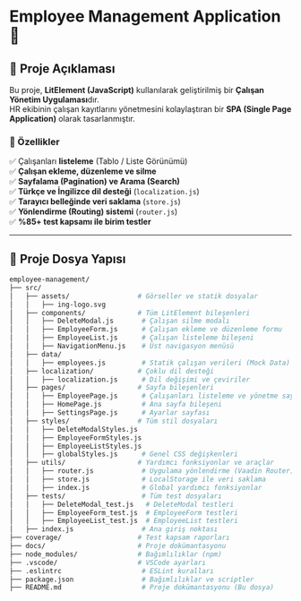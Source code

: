 # Employee Management Application 🏢

## 📌 Proje Açıklaması
Bu proje, **LitElement (JavaScript)** kullanılarak geliştirilmiş bir **Çalışan Yönetim Uygulaması**dır.  
HR ekibinin çalışan kayıtlarını yönetmesini kolaylaştıran bir **SPA (Single Page Application)** olarak tasarlanmıştır.

### **🎯 Özellikler**
✅ Çalışanları **listeleme** (Tablo / Liste Görünümü)  
✅ **Çalışan ekleme, düzenleme ve silme**  
✅ **Sayfalama (Pagination) ve Arama (Search)**  
✅ **Türkçe ve İngilizce dil desteği** (`localization.js`)  
✅ **Tarayıcı belleğinde veri saklama** (`store.js`)  
✅ **Yönlendirme (Routing) sistemi** (`router.js`)  
✅ **%85+ test kapsamı ile birim testler**  

---

## 📂 **Proje Dosya Yapısı**
```bash
employee-management/
├── src/
│   ├── assets/                 # Görseller ve statik dosyalar
│   │   ├── ing-logo.svg
│   ├── components/             # Tüm LitElement bileşenleri
│   │   ├── DeleteModal.js       # Çalışan silme modalı
│   │   ├── EmployeeForm.js      # Çalışan ekleme ve düzenleme formu
│   │   ├── EmployeeList.js      # Çalışan listeleme bileşeni
│   │   ├── NavigationMenu.js    # Üst navigasyon menüsü
│   ├── data/
│   │   ├── employees.js         # Statik çalışan verileri (Mock Data)
│   ├── localization/           # Çoklu dil desteği
│   │   ├── localization.js      # Dil değişimi ve çeviriler
│   ├── pages/                  # Sayfa bileşenleri
│   │   ├── EmployeePage.js      # Çalışanları listeleme ve yönetme sayfası
│   │   ├── HomePage.js          # Ana sayfa bileşeni
│   │   ├── SettingsPage.js      # Ayarlar sayfası
│   ├── styles/                 # Tüm stil dosyaları
│   │   ├── DeleteModalStyles.js
│   │   ├── EmployeeFormStyles.js
│   │   ├── EmployeeListStyles.js
│   │   ├── globalStyles.js      # Genel CSS değişkenleri
│   ├── utils/                  # Yardımcı fonksiyonlar ve araçlar
│   │   ├── router.js            # Uygulama yönlendirme (Vaadin Router)
│   │   ├── store.js             # LocalStorage ile veri saklama
│   │   ├── index.js             # Global yardımcı fonksiyonlar
│   ├── tests/                   # Tüm test dosyaları
│   │   ├── DeleteModal_test.js   # DeleteModal testleri
│   │   ├── EmployeeForm_test.js  # EmployeeForm testleri
│   │   ├── EmployeeList_test.js  # EmployeeList testleri
│   ├── index.js                 # Ana giriş noktası
├── coverage/                   # Test kapsam raporları
├── docs/                       # Proje dokümantasyonu
├── node_modules/               # Bağımlılıklar (npm)
├── .vscode/                    # VSCode ayarları
├── .eslintrc                    # ESLint kuralları
├── package.json                 # Bağımlılıklar ve scriptler
├── README.md                    # Proje dokümantasyonu (Bu dosya)
